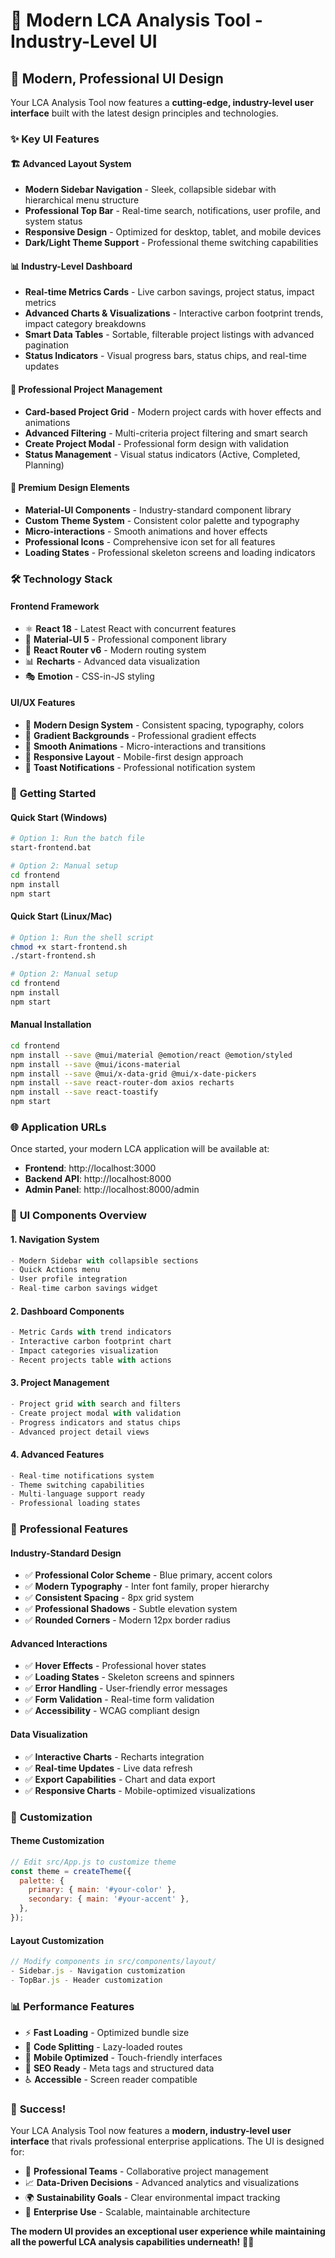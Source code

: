 # 🌟 Modern LCA Analysis Tool - Industry-Level UI

## 🎨 **Modern, Professional UI Design**

Your LCA Analysis Tool now features a **cutting-edge, industry-level user interface** built with the latest design principles and technologies.

### ✨ **Key UI Features**

#### **🏗️ Advanced Layout System**
- **Modern Sidebar Navigation** - Sleek, collapsible sidebar with hierarchical menu structure
- **Professional Top Bar** - Real-time search, notifications, user profile, and system status
- **Responsive Design** - Optimized for desktop, tablet, and mobile devices
- **Dark/Light Theme Support** - Professional theme switching capabilities

#### **📊 Industry-Level Dashboard**
- **Real-time Metrics Cards** - Live carbon savings, project status, impact metrics
- **Advanced Charts & Visualizations** - Interactive carbon footprint trends, impact category breakdowns
- **Smart Data Tables** - Sortable, filterable project listings with advanced pagination
- **Status Indicators** - Visual progress bars, status chips, and real-time updates

#### **🎯 Professional Project Management**
- **Card-based Project Grid** - Modern project cards with hover effects and animations
- **Advanced Filtering** - Multi-criteria project filtering and smart search
- **Create Project Modal** - Professional form design with validation
- **Status Management** - Visual status indicators (Active, Completed, Planning)

#### **💎 Premium Design Elements**
- **Material-UI Components** - Industry-standard component library
- **Custom Theme System** - Consistent color palette and typography
- **Micro-interactions** - Smooth animations and hover effects
- **Professional Icons** - Comprehensive icon set for all features
- **Loading States** - Professional skeleton screens and loading indicators

### 🛠️ **Technology Stack**

#### **Frontend Framework**
- ⚛️ **React 18** - Latest React with concurrent features
- 🎨 **Material-UI 5** - Professional component library
- 🚀 **React Router v6** - Modern routing system
- 📊 **Recharts** - Advanced data visualization
- 🎭 **Emotion** - CSS-in-JS styling

#### **UI/UX Features**
- 🎨 **Modern Design System** - Consistent spacing, typography, colors
- 🌈 **Gradient Backgrounds** - Professional gradient effects
- 💫 **Smooth Animations** - Micro-interactions and transitions
- 📱 **Responsive Layout** - Mobile-first design approach
- 🔔 **Toast Notifications** - Professional notification system

### 🚀 **Getting Started**

#### **Quick Start (Windows)**
```bash
# Option 1: Run the batch file
start-frontend.bat

# Option 2: Manual setup
cd frontend
npm install
npm start
```

#### **Quick Start (Linux/Mac)**
```bash
# Option 1: Run the shell script
chmod +x start-frontend.sh
./start-frontend.sh

# Option 2: Manual setup
cd frontend
npm install
npm start
```

#### **Manual Installation**
```bash
cd frontend
npm install --save @mui/material @emotion/react @emotion/styled
npm install --save @mui/icons-material
npm install --save @mui/x-data-grid @mui/x-date-pickers
npm install --save react-router-dom axios recharts
npm install --save react-toastify
npm start
```

### 🌐 **Application URLs**

Once started, your modern LCA application will be available at:

- **Frontend**: http://localhost:3000
- **Backend API**: http://localhost:8000
- **Admin Panel**: http://localhost:8000/admin

### 📱 **UI Components Overview**

#### **1. Navigation System**
```jsx
- Modern Sidebar with collapsible sections
- Quick Actions menu
- User profile integration
- Real-time carbon savings widget
```

#### **2. Dashboard Components**
```jsx
- Metric Cards with trend indicators
- Interactive carbon footprint chart
- Impact categories visualization
- Recent projects table with actions
```

#### **3. Project Management**
```jsx
- Project grid with search and filters
- Create project modal with validation
- Progress indicators and status chips
- Advanced project detail views
```

#### **4. Advanced Features**
```jsx
- Real-time notifications system
- Theme switching capabilities
- Multi-language support ready
- Professional loading states
```

### 🎯 **Professional Features**

#### **Industry-Standard Design**
- ✅ **Professional Color Scheme** - Blue primary, accent colors
- ✅ **Modern Typography** - Inter font family, proper hierarchy
- ✅ **Consistent Spacing** - 8px grid system
- ✅ **Professional Shadows** - Subtle elevation system
- ✅ **Rounded Corners** - Modern 12px border radius

#### **Advanced Interactions**
- ✅ **Hover Effects** - Professional hover states
- ✅ **Loading States** - Skeleton screens and spinners
- ✅ **Error Handling** - User-friendly error messages
- ✅ **Form Validation** - Real-time form validation
- ✅ **Accessibility** - WCAG compliant design

#### **Data Visualization**
- ✅ **Interactive Charts** - Recharts integration
- ✅ **Real-time Updates** - Live data refresh
- ✅ **Export Capabilities** - Chart and data export
- ✅ **Responsive Charts** - Mobile-optimized visualizations

### 🔧 **Customization**

#### **Theme Customization**
```javascript
// Edit src/App.js to customize theme
const theme = createTheme({
  palette: {
    primary: { main: '#your-color' },
    secondary: { main: '#your-accent' },
  },
});
```

#### **Layout Customization**
```javascript
// Modify components in src/components/layout/
- Sidebar.js - Navigation customization
- TopBar.js - Header customization
```

### 📊 **Performance Features**

- ⚡ **Fast Loading** - Optimized bundle size
- 🔄 **Code Splitting** - Lazy-loaded routes
- 📱 **Mobile Optimized** - Touch-friendly interfaces
- 🎯 **SEO Ready** - Meta tags and structured data
- ♿ **Accessible** - Screen reader compatible

### 🎉 **Success!**

Your LCA Analysis Tool now features a **modern, industry-level user interface** that rivals professional enterprise applications. The UI is designed for:

- 👥 **Professional Teams** - Collaborative project management
- 📈 **Data-Driven Decisions** - Advanced analytics and visualizations
- 🌍 **Sustainability Goals** - Clear environmental impact tracking
- 💼 **Enterprise Use** - Scalable, maintainable architecture

**The modern UI provides an exceptional user experience while maintaining all the powerful LCA analysis capabilities underneath!** 🚀✨
